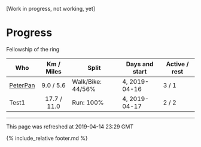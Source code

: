 
\[Work in progress, not working, yet\]

# Progress

Fellowship of the ring

| Who | Km / Miles | Split | Days and start | Active / rest |
| --- | :---: | --- | --- | --- |
| [PeterPan](users/PeterPan.md) | 9.0 / 5.6 | Walk/Bike: 44/56% | 4, 2019-04-16 | 3 / 1 |
| Test1 | 17.7 / 11.0 | Run: 100% | 4, 2019-04-17 | 2 / 2 |

---
This page was refreshed at 2019-04-14 23:29 GMT

{% include_relative footer.md %}
